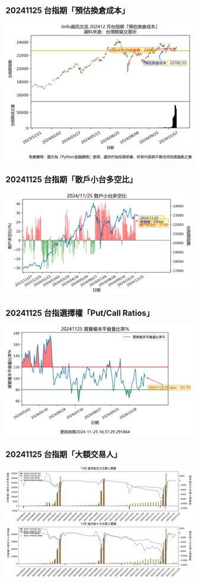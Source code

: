 ## 20241125 台指期「預估換倉成本」
![](images/txfcost.png)

## 20241125 台指期「散戶小台多空比」
![](images/bbiri.png)

## 20241125 台指選擇權「Put/Call Ratios」
![](images/pcratio.png)

## 20241125 台指期「大額交易人」
![](images/blocktrade.png)

